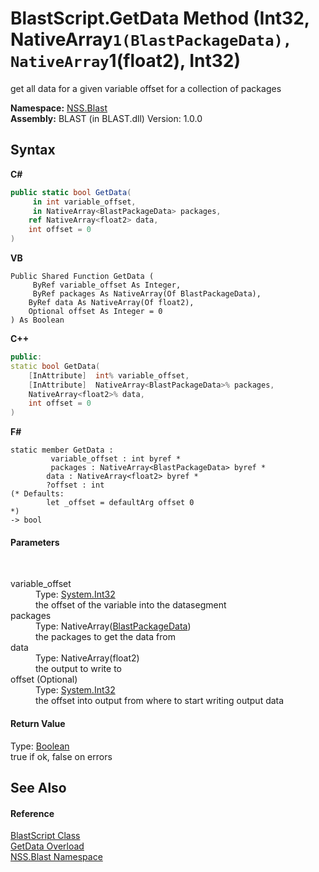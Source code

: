 # BlastScript.GetData Method (Int32, NativeArray`1(BlastPackageData), NativeArray`1(float2), Int32)
 

get all data for a given variable offset for a collection of packages

**Namespace:**&nbsp;<a href="88b55311-4a89-0894-e27a-e157e443c7f7.md">NSS.Blast</a><br />**Assembly:**&nbsp;BLAST (in BLAST.dll) Version: 1.0.0

## Syntax

**C#**<br />
``` C#
public static bool GetData(
	 in int variable_offset,
	 in NativeArray<BlastPackageData> packages,
	ref NativeArray<float2> data,
	int offset = 0
)
```

**VB**<br />
``` VB
Public Shared Function GetData ( 
	 ByRef variable_offset As Integer,
	 ByRef packages As NativeArray(Of BlastPackageData),
	ByRef data As NativeArray(Of float2),
	Optional offset As Integer = 0
) As Boolean
```

**C++**<br />
``` C++
public:
static bool GetData(
	[InAttribute]  int% variable_offset, 
	[InAttribute]  NativeArray<BlastPackageData>% packages, 
	NativeArray<float2>% data, 
	int offset = 0
)
```

**F#**<br />
``` F#
static member GetData : 
         variable_offset : int byref * 
         packages : NativeArray<BlastPackageData> byref * 
        data : NativeArray<float2> byref * 
        ?offset : int 
(* Defaults:
        let _offset = defaultArg offset 0
*)
-> bool 

```


#### Parameters
&nbsp;<dl><dt>variable_offset</dt><dd>Type: <a href="https://docs.microsoft.com/dotnet/api/system.int32" target="_blank" rel="noopener noreferrer">System.Int32</a><br />the offset of the variable into the datasegment</dd><dt>packages</dt><dd>Type: NativeArray(<a href="08d36c75-b5dc-8eaf-5936-daa952653fa2.md">BlastPackageData</a>)<br />the packages to get the data from</dd><dt>data</dt><dd>Type: NativeArray(float2)<br />the output to write to</dd><dt>offset (Optional)</dt><dd>Type: <a href="https://docs.microsoft.com/dotnet/api/system.int32" target="_blank" rel="noopener noreferrer">System.Int32</a><br />the offset into output from where to start writing output data</dd></dl>

#### Return Value
Type: <a href="https://docs.microsoft.com/dotnet/api/system.boolean" target="_blank" rel="noopener noreferrer">Boolean</a><br />true if ok, false on errors

## See Also


#### Reference
<a href="701ebde6-515e-1fd5-a11a-526716112a12.md">BlastScript Class</a><br /><a href="9685e4b4-2004-95a8-4669-c8eafef87692.md">GetData Overload</a><br /><a href="88b55311-4a89-0894-e27a-e157e443c7f7.md">NSS.Blast Namespace</a><br />